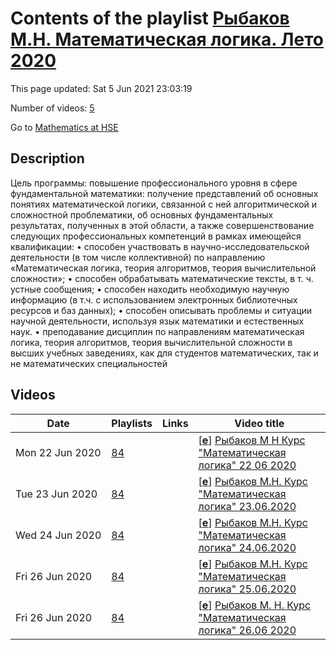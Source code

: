 # Contents of the playlist [Рыбаков М.Н. Математическая логика. Лето 2020](https://www.youtube.com/playlist?list=PLq3E5oubNNoBfTsNicmnQHZPYMPNMzRSH)

This page updated: Sat 5 Jun 2021 23:03:19

Number of videos: [5](#videos)

Go to [Mathematics at HSE](../README.md)

## Description

Цель программы: повышение профессионального уровня в сфере фундаментальной  математики: получение представлений об основных понятиях математической логики, связанной с ней алгоритмической и сложностной проблематики, об основных фундаментальных результатах, полученных в этой области, а также совершенствование следующих профессиональных компетенций в рамках имеющейся квалификации: 
• способен участвовать в научно-исследовательской деятельности (в том числе коллективной) по направлению «Математическая логика, теория алгоритмов, теория вычислительной сложности»;
• способен обрабатывать математические тексты, в т. ч. устные сообщения;
• способен находить необходимую научную информацию (в т.ч. с использованием электронных библиотечных ресурсов и баз данных);
• способен описывать проблемы и ситуации научной деятельности, используя язык математики и естественных наук.
• преподавание дисциплин по направлениям математическая логика, теория алгоритмов, теория вычислительной сложности в высших учебных заведениях, как для студентов математических, так и не математических специальностей

## Videos

|Date|Playlists|Links|Video title|
|---|---|---|---|
| Mon&nbsp;22&nbsp;Jun&nbsp;2020 | [84](../playlists/84 "Рыбаков М.Н. Математическая логика. Лето 2020") |  | [[**e**](https://studio.youtube.com/video/EuF0SVrLGU8/edit "Edit")] [Рыбаков М Н  Курс &#34;Математическая логика&#34; 22 06 2020](https://www.youtube.com/watch?v=EuF0SVrLGU8&list=PLq3E5oubNNoBfTsNicmnQHZPYMPNMzRSH "Цель программы: повышение профессионального уровня в сфере фундаментальной  математики: получение представлений об основных понятиях математической логики, связанной с ней алгоритмической и сложностной проблематики, об основных фундаментальных результатах, полученных в этой области, а также совершенствование следующих профессиональных компетенций в рамках имеющейся квалификации: &#013;• способен участвовать в научно-исследовательской деятельности (в том числе коллективной) по направлению «Математическая логика, теория алгоритмов, теория вычислительной сложности»;&#013;• способен обрабатывать математические тексты, в т. ч. устные сообщения;&#013;• способен находить необходимую научную информацию (в т.ч. с использованием электронных библиотечных ресурсов и баз данных);&#013;• способен описывать проблемы и ситуации научной деятельности, используя язык математики и естественных наук.&#013;• преподавание дисциплин по направлениям математическая логика, теория алгоритмов, теория вычислительной сложности в высших учебных заведениях, как для студентов математических, так и не математических специальностей") |
| Tue&nbsp;23&nbsp;Jun&nbsp;2020 | [84](../playlists/84 "Рыбаков М.Н. Математическая логика. Лето 2020") |  | [[**e**](https://studio.youtube.com/video/llvhHWXejCs/edit "Edit")] [Рыбаков М.Н.  Курс &#34;Математическая логика&#34; 23.06.2020](https://www.youtube.com/watch?v=llvhHWXejCs&list=PLq3E5oubNNoBfTsNicmnQHZPYMPNMzRSH) |
| Wed&nbsp;24&nbsp;Jun&nbsp;2020 | [84](../playlists/84 "Рыбаков М.Н. Математическая логика. Лето 2020") |  | [[**e**](https://studio.youtube.com/video/QIlqk0THdL0/edit "Edit")] [Рыбаков М.Н.  Курс &#34;Математическая логика&#34; 24.06.2020](https://www.youtube.com/watch?v=QIlqk0THdL0&list=PLq3E5oubNNoBfTsNicmnQHZPYMPNMzRSH) |
| Fri&nbsp;26&nbsp;Jun&nbsp;2020 | [84](../playlists/84 "Рыбаков М.Н. Математическая логика. Лето 2020") |  | [[**e**](https://studio.youtube.com/video/JaXJ5ftlPxA/edit "Edit")] [Рыбаков М.Н.  Курс &#34;Математическая логика&#34; 25.06.2020](https://www.youtube.com/watch?v=JaXJ5ftlPxA&list=PLq3E5oubNNoBfTsNicmnQHZPYMPNMzRSH) |
| Fri&nbsp;26&nbsp;Jun&nbsp;2020 | [84](../playlists/84 "Рыбаков М.Н. Математическая логика. Лето 2020") |  | [[**e**](https://studio.youtube.com/video/R3VgeOTvMdc/edit "Edit")] [Рыбаков М. Н.  Курс &#34;Математическая логика&#34; 26.06 2020](https://www.youtube.com/watch?v=R3VgeOTvMdc&list=PLq3E5oubNNoBfTsNicmnQHZPYMPNMzRSH) |
